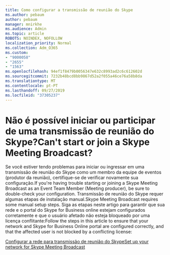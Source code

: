 ```yaml
---
title: Como configurar a transmissão de reunião do Skype
ms.author: pebaum
author: pebaum
manager: mnirkhe
ms.audience: Admin
ms.topic: article
ROBOTS: NOINDEX, NOFOLLOW
localization_priority: Normal
ms.collection: Adm_O365
ms.custom:
- "9000058"
- "2655"
- "1563"
ms.openlocfilehash: 94ef1f8479b0056347e632c8993ad2c6c612602d
ms.sourcegitcommit: 7232b48bcd8bb9867d52a2f055a46ce76a58b8da
ms.translationtype: MT
ms.contentlocale: pt-PT
ms.lasthandoff: 09/27/2019
ms.locfileid: "37305237"
---
```

# <a name="cant-start-or-join-a-skype-meeting-broadcast"></a><span data-ttu-id="d5a5c-102">Não é possível iniciar ou participar de uma transmissão de reunião do Skype?</span><span class="sxs-lookup"><span data-stu-id="d5a5c-102">Can't start or join a Skype Meeting Broadcast?</span></span>

<span data-ttu-id="d5a5c-103">Se você estiver tendo problemas para iniciar ou ingressar em uma transmissão de reunião do Skype como um membro da equipe de eventos (produtor da reunião), certifique-se de verificar novamente sua configuração.</span><span class="sxs-lookup"><span data-stu-id="d5a5c-103">If you're having trouble starting or joining a Skype Meeting Broadcast as an Event Team Member (Meeting producer), be sure to double-check your configuration.</span></span> <span data-ttu-id="d5a5c-104">Transmissão de reunião do Skype requer algumas etapas de instalação manual.</span><span class="sxs-lookup"><span data-stu-id="d5a5c-104">Skype Meeting Broadcast requires some manual setup steps.</span></span> <span data-ttu-id="d5a5c-105">Siga as etapas neste artigo para garantir que sua rede e o portal do Skype for Business online estejam configurados corretamente e que o usuário afetado não esteja bloqueado por uma licença conflitante:</span><span class="sxs-lookup"><span data-stu-id="d5a5c-105">Follow the steps in this article to ensure that your network and Skype for Business Online portal are configured correctly, and that the affected user is not blocked by a conflicting license:</span></span>

[<span data-ttu-id="d5a5c-106">Configurar a rede para transmissão de reunião do Skype</span><span class="sxs-lookup"><span data-stu-id="d5a5c-106">Set up your network for Skype Meeting Broadcast</span></span>](https://docs.microsoft.com/SkypeForBusiness/set-up-your-network-for-skype-meeting-broadcast/set-up-your-network-for-skype-meeting-broadcast)